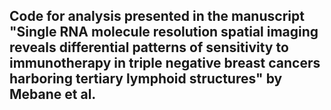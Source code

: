 ## Code for analysis presented in the manuscript "Single RNA molecule resolution spatial imaging reveals differential patterns of sensitivity to immunotherapy in triple negative breast cancers harboring tertiary lymphoid structures" by Mebane et al.
